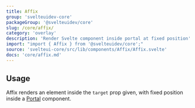 ```yaml
---
title: Affix
group: 'svelteuidev-core'
packageGroup: '@svelteuidev/core'
slug: /core/affix/
category: 'overlay'
description: 'Render Svelte component inside portal at fixed position'
import: "import { Affix } from '@svelteuidev/core';"
source: 'svelteui-core/src/lib/components/Affix/Affix.svelte'
docs: 'core/affix.md'
---
```


<script>
    import { Demo, AffixDemos } from '@svelteuidev/demos';
    import { Heading } from 'components';
</script>

<Heading />

## Usage

Affix renders an element inside the `target` prop given, with fixed position inside a [Portal](core/portal) component.

<Demo demo={AffixDemos.usage} />
